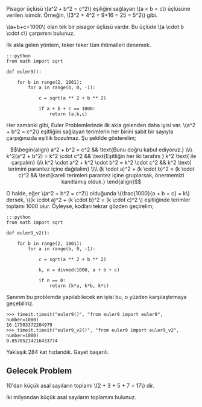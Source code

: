 <!--
.. title: (Euler 9) Pisagor Üçlüsü
.. slug: euler-9
.. date: 2018/08/16 21:38:00
.. tags: 
.. description: Toplamı 1000 eden Pisagor üçlüsünü bulacağız
.. has_math: yes
-->

Pisagor üçlüsü \\(a^2 + b^2 = c^2\\) eşiliğini sağlayan \\(a < b < c\\) üçlüsüne verilen isimdir. Örneğin, \\(3^2 + 4^2 = 9+16 = 25 = 5^2\\) gibi.

\\(a+b+c=1000\\) olan tek bir pisagor üçlüsü vardır. Bu üçlüde \\(a \cdot b \cdot c\\) çarpımını bulunuz. <!-- TEASER_END -->

İlk akla gelen yöntem, teker teker tüm ihtimalleri denemek.

    :::python
    from math import sqrt

    def euler9():
        
        for b in range(2, 1001):
            for a in range(b, 0, -1):
                
                c = sqrt(a ** 2 + b ** 2)
                
                if a + b + c == 1000:
                    return (a,b,c)
                

Her zamanki gibi, Euler Problemlerinde ilk akla gelenden daha iyisi var. \\(a^2 + b^2 = c^2\\) eşitliğini sağlayan terimlerin her birini
sabit bir sayıyla çarpığınızda eşitlik bozulmaz. Şu şekilde gösterelim;

$$\begin{align}
a^2 + b^2 = c^2 && \text{Bunu doğru kabul ediyoruz.} \\\\
k^2(a^2 + b^2) = k^2 \cdot c^2 && \text{Eşitliğin her iki tarafını } k^2 \text{ ile çarpalım} \\\\
k^2 \cdot a^2 + k^2 \cdot b^2 = k^2 \cdot c^2 && k^2 \text{ terimini parantez içine dağıtalım} \\\\
(k \cdot a)^2 + (k \cdot b)^2 = (k \cdot c)^2 && \text{kareli terimleri parantez içine gruplarsak, önermemizi kanıtlamış olduk.}
\end{align}$$

O halde, eğer \\(a^2 + b^2 = c^2\\) olduğunda \\(\frac{1000}{a + b + c} = k\\) dersek, \\((k \cdot a)^2 + (k \cdot b)^2 = (k \cdot c)^2 \\)
eşitliğinde terimler toplamı 1000 olur. Öyleyse, kodları tekrar gözden geçirelim;

    :::python
    from math import sqrt

    def euler9_v2():
        
        for b in range(2, 1001):
            for a in range(b, 0, -1):
                
                c = sqrt(a ** 2 + b ** 2)
                
                k, n = divmod(1000, a + b + c)
                
                if n == 0:
                    return (k*a, k*b, k*c)
                    
Sanırım bu problemde yapılabilecek en iyisi bu, o yüzden karşılaştırmaya geçebiliriz.

    >>> timeit.timeit("euler9()", "from euler9 import euler9", number=1000)
    16.17503372204979
    >>> timeit.timeit("euler9_v2()", "from euler9 import euler9_v2", number=1000)
    0.05705214216433774
    
Yaklaşık 284 kat hızlandık. Gayet başarılı.

## Gelecek Problem

10'dan küçük asal sayıların toplamı \\(2 + 3 + 5 + 7 = 17\\) dir.

İki milyondan küçük asal sayıların toplamını bulunuz.

